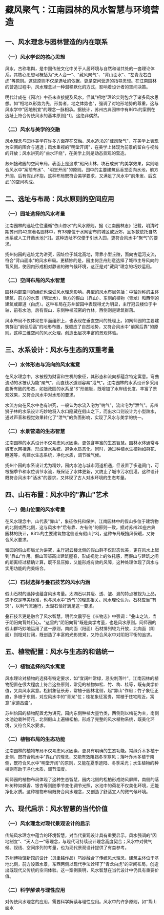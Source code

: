 # 藏风聚气：江南园林的风水智慧与环境营造

## 一、风水理念与园林营造的内在联系

### （一）风水学说的核心思想

风水，古称堪舆，是中国传统文化中关于人居环境与自然和谐共处的一套理论体系。其核心思想可概括为"天人合一"、"藏风聚气"、"背山面水"、"左青龙右白虎"等原则。这些原则不仅是选址的依据，更是空间营造的指导思想。在江南园林的营造过程中，风水理念以一种潜移默化的方式，影响着设计者的空间决策。

明代计成在《园冶》中虽未直接提及风水，但其"相地"理论实则包含了诸多风水思想。如"相地以形势为先，形势者，地之体势也"，强调了对地形地势的尊重，这与风水学中"因地制宜"的理念一脉相承。据统计，苏州古典园林中有86%的案例在选址上符合传统风水的基本原则[^1]，这绝非偶然。

### （二）风水与美学的交融

风水理念与园林美学在许多方面存在交融。风水追求的"藏风聚气"，在美学上表现为空间的围合与通透；风水重视的"明堂开阔"，在美学上体现为前景的留白与视线的开放；风水讲究的"曲水环绕"，在美学上则是动态景观的营造。

苏州拙政园的空间布局，表面上是追求"咫尺山林，块石成景"的美学效果，实则暗合风水中"案前有水"、"明堂开阔"的原则。园中的主要建筑远香堂面向水池，前方开阔，后有假山环抱，这种布局既符合美学要求，又满足了风水中"前朱雀、后玄武"的空间构成。

## 二、选址与布局：风水原则的空间应用

### （一）园址选择的风水考量

江南园林的选址往往遵循"依山傍水"的风水原则。据《江南园林志》记载，明清时期苏州的42座著名园林中，有38座位于水网密布的城区或近郊，且多数依托自然水系或人工开凿水池[^2]。这种选址不仅便于引水入园，更符合风水中"聚气"的要求。

扬州何园的选址尤为讲究，园址位于城北高地，背靠小型丘陵，面向古运河支流，符合"背山面水"的风水布局。更精妙的是，园主何芷舟刻意选择了城市主导风向的背风侧，使园内形成相对静谧的微气候环境，这正是对"藏风"理念的巧妙运用。

### （二）空间布局的风水智慧

园林内部空间的组织也深受风水理念影响。典型的风水布局包括：中轴对称的主体建筑、前方的水景（明堂水）、后方的假山（靠山）、东侧的植物（青龙）和西侧的建筑或廊道（白虎）。这种布局在苏州留园中表现得尤为明显，主厅冠云楼位于中轴，前有水池，后有假山，东侧种植茂密的竹林，西侧则是建筑群落。

风水布局不仅体现在平面组织上，也表现在垂直空间的处理上。如网师园的主要建筑群沿"前低后高"的地形布置，既顺应了自然地势，又符合风水中"前案后靠"的原则。这种三维空间的风水处理，创造出层次丰富的景观体验。

## 三、水系设计：风水与生态的双重考量

### （一）水体形态与流向的风水寓意

在风水理念中，水被视为财富和生机的象征，其形态和流向都蕴含特定寓意。弯曲流动的水被认为能"聚气"，而直线水道则容易"泄气"。江南园林的水系设计多采用曲折有致的形态，如拙政园的水系呈"S"形蜿蜒，既增加了水岸线长度，丰富了景观效果，又符合风水中对水形的要求。

水流方向在风水中也有讲究，一般认为水流入宅为"纳气"，流出宅为"泄气"。苏州狮子林的水系设计巧妙地将入水口隐藏在假山之下，而出水口则设计为小型跌水，通过声音和视觉效果转化了"泄气"的负面影响，实现了风水与美学的统一。

### （二）水景营造的生态智慧

江南园林的水系设计不仅考虑风水因素，更包含丰富的生态智慧。园林水体通常与城市水网相连，形成活水系统，避免水质恶化。同时，通过种植水生植物如荷花、睡莲等，构建水生态系统，净化水质，调节微气候。

扬州个园的水系设计尤为精妙，园内水池与城市河道相通，但设置了多道闸门，可根据季节和水位调节水流，既保证了水体更新，又防止了城市污水倒灌。这种设计既符合风水中"活水"的要求，又体现了古人对水环境的生态考量。

## 四、山石布置：风水中的"靠山"艺术

### （一）假山位置的风水考量

在风水理念中，山代表"靠山"，象征依托和保护。江南园林中的假山多位于建筑物的北侧或西北侧，这与风水中"后有靠、左有倚"的原则一致。据对苏州20座古典园林的统计，83%的主要建筑物北侧设有假山[^3]，这种布局既挡风保暖，又符合风水要求。

留园的假山布局尤为讲究，主厅冠云楼北侧的假山群不仅形态优美，更在风水上起到"靠山"作用。假山顶部高出建筑屋脊，形成视觉上的依托感，而假山与建筑之间的距离经过精确计算，既不显压抑，又能形成有效的风障，这种处理体现了风水与实用功能的完美结合。

### （二）石材选择与叠石技艺的风水内涵

假山石材的选择也蕴含风水考量。太湖石以其瘦、透、皱、漏的特点被视为上品，这不仅是审美标准，也与风水中"透气"的理念相关。风水理论认为，石材应当"有窍"，以利气流通行，太湖石恰好满足这一要求。

叠石技艺更是融合了风水智慧。明代文震亨在《长物志》中强调："叠山之法，当于阴阳向背处用心。"这里的"阴阳向背"既是美学考量，也是风水原则。网师园的假山群巧妙地运用了这一原则，南向面（阳面）石材排列较为开放，北向面（阴面）则相对封闭，既创造了丰富的光影效果，又符合风水中对阴阳平衡的追求。

## 五、植物配置：风水与生态的和谐统一

### （一）植物选择的风水寓意

风水理论对植物的选择有特定要求，如"宜阔叶常绿，忌尖刺落叶"。江南园林的植物配置在很大程度上符合这些原则，常见的植物如松、竹、梅、桂等，既有美学价值，又具风水寓意。松树象征长寿，常植于园林北侧，起"靠山"作用；竹子象征正直，多植于东侧，对应风水中的"青龙"位；桂花象征富贵，常植于住宅附近，寓意"家道昌盛"。

苏州怡园的植物配置尤为讲究，园内东侧种植大量竹类，西侧则以梅花为主，南侧水池边栽种荷花，北侧假山上遍植松柏，形成了完整的风水植物系统，既美化环境，又符合风水要求。

### （二）植物布局的生态功能

江南园林的植物布局不仅考虑风水因素，更具有明确的生态功能。常绿乔木多植于北侧，既符合风水中"靠山"的理念，又能有效阻挡冬季寒风；落叶乔木多植于南侧，既符合风水中"明堂开阔"的原则，又能在夏季遮阳、冬季采光；水生植物的种植则有助于净化水质，调节湿度。

网师园的植物布局体现了这种生态智慧，园内北侧的松柏形成防风屏障，南侧的落叶树种如枫香、银杏等则随季节变化调节光照，水池中的荷花不仅美化环境，还能净化水质。这种植物布局既符合风水理念，又创造了舒适宜人的微气候环境。

## 六、现代启示：风水智慧的当代价值

### （一）风水理念对现代景观设计的启示

传统风水理念中蕴含的环境智慧，对当代景观设计具有重要启示。风水强调的"因地制宜"、"天人合一"等理念，与现代可持续设计理念高度契合；风水中对微气候、视线、空间序列的考量，也为现代景观设计提供了有益参考。

苏州博物馆新馆的设计（贝聿铭作品）巧妙融合了传统风水理念，建筑主体位于基地北侧，前方设置水景，东西两侧以现代手法诠释了"青龙白虎"的空间布局，创造出既现代又传统的空间体验。这一案例表明，风水智慧在当代设计中仍具有重要价值。

### （二）科学解读与理性应用

对传统风水理念的应用，需要科学解读与理性应用。风水中的许多原则，如"背山面水